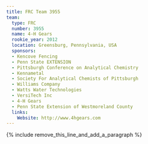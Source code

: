 ```yaml
---
title: FRC Team 3955
team:
  type: FRC
  number: 3955
  name: 4-H Gears
  rookie_year: 2012
  location: Greensburg, Pennsylvania, USA
  sponsors:
  - Kencove Fencing
  - Penn State EXTENSION
  - Pittsburgh Conference on Analytical Chemistry
  - Kennametal
  - Society For Analytical Chemists of Pittsburgh
  - Williams Company
  - Watts Water Technologies
  - VersiTech Inc
  - 4-H Gears
  - Penn State Extension of Westmoreland County
  links:
    Website: http://www.4hgears.com
---
```


{% include remove_this_line_and_add_a_paragraph %}